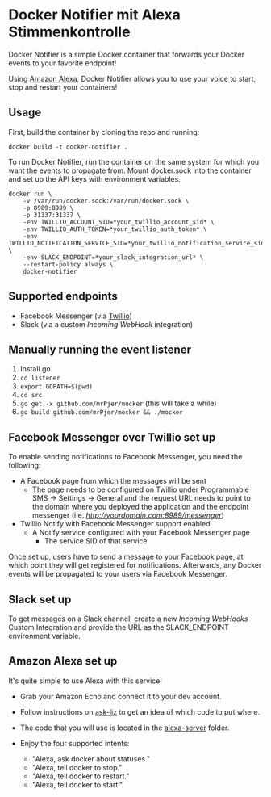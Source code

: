 Docker Notifier mit Alexa Stimmenkontrolle
==========================================

Docker Notifier is a simple Docker container that forwards your Docker events to your favorite endpoint!

Using [Amazon Alexa](https://developer.amazon.com/alexa), Docker Notifier allows you to use your voice to start, stop and restart your containers!

Usage
-----

First, build the container by cloning the repo and running:

`docker build -t docker-notifier .`

To run Docker Notifier, run the container on the same system for which you want the events to propagate from. Mount docker.sock into the container and set up the API keys with environment variables.

```
docker run \
	-v /var/run/docker.sock:/var/run/docker.sock \
	-p 8989:8989 \
	-p 31337:31337 \
	-env TWILLIO_ACCOUNT_SID=*your_twillio_account_sid* \
	-env TWILLIO_AUTH_TOKEN=*your_twillio_auth_token* \
	-env TWILLIO_NOTIFICATION_SERVICE_SID=*your_twillio_notification_service_sid* \
	-env SLACK_ENDPOINT=*your_slack_integration_url* \
	--restart-policy always \
	docker-notifier
```

Supported endpoints
-------------------

* Facebook Messenger (via [Twillio](https://www.twilio.com/))
* Slack (via a custom *Incoming WebHook* integration)

Manually running the event listener
-----------------------------------

1. Install go
2. `cd listener`
3. `export GOPATH=$(pwd)`
4. `cd src`
3. `go get -x github.com/mrPjer/mocker` (this will take a while)
4. `go build github.com/mrPjer/mocker && ./mocker`

Facebook Messenger over Twillio set up
--------------------------------------

To enable sending notifications to Facebook Messenger, you need the following:

* A Facebook page from which the messages will be sent
	* The page needs to be configured on Twillio under Programmable SMS -> Settings -> General and the request URL needs to point to the domain where you deployed the application and the endpoint messenger (i.e. *http://yourdomain.com:8989/messenger*)
* Twillio Notify with Facebook Messenger support enabled
	* A Notify service configured with your Facebook Messenger page
		* The service SID of that service

Once set up, users have to send a message to your Facebook page, at which point they will get registered for notifications. Afterwards, any Docker events will be propagated to your users via Facebook Messenger.

Slack set up
------------

To get messages on a Slack channel, create a new *Incoming WebHooks* Custom Integration and provide the URL as the SLACK_ENDPOINT environment variable.

Amazon Alexa set up
-------------------

It's quite simple to use Alexa with this service!

* Grab your Amazon Echo and connect it to your dev account.

* Follow instructions on [ask-liz](bit.ly/ask-liz) to get an idea of which code to put where.

* The code that you will use is located in the [alexa-server](alexa-server) folder.

* Enjoy the four supported intents:
	* "Alexa, ask docker about statuses."
	* "Alexa, tell docker to stop."
	* "Alexa, tell docker to restart."
	* "Alexa, tell docker to start."
